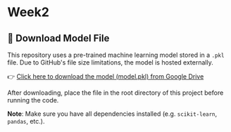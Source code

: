 # Week2
## 🔗 Download Model File

This repository uses a pre-trained machine learning model stored in a `.pkl` file. Due to GitHub's file size limitations, the model is hosted externally.

👉 [Click here to download the model (model.pkl) from Google Drive]((https://drive.google.com/file/d/1hNi1da8cf27aeeyJvnaOqBv_DfChD4cj/view?usp=sharing))

After downloading, place the file in the root directory of this project before running the code.

**Note**: Make sure you have all dependencies installed (e.g. `scikit-learn`, `pandas`, etc.).
